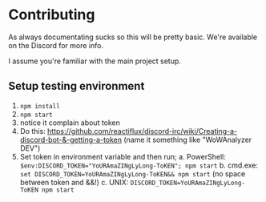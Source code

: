 # Contributing

As always documentating sucks so this will be pretty basic. We're available on the Discord for more info.

I assume you're familiar with the main project setup.

## Setup testing environment

1. `npm install`
2. `npm start`
3. notice it complain about token
4. Do this: https://github.com/reactiflux/discord-irc/wiki/Creating-a-discord-bot-&-getting-a-token (name it something like "WoWAnalyzer DEV")
5. Set token in environment variable and then run;
   a. PowerShell: `$env:DISCORD_TOKEN="YoURAmaZINgLyLong-ToKEN"; npm start`
   b. cmd.exe: `set DISCORD_TOKEN=YoURAmaZINgLyLong-ToKEN&& npm start` (no space between token and &&!)
   c. UNIX: `DISCORD_TOKEN=YoURAmaZINgLyLong-ToKEN npm start`
